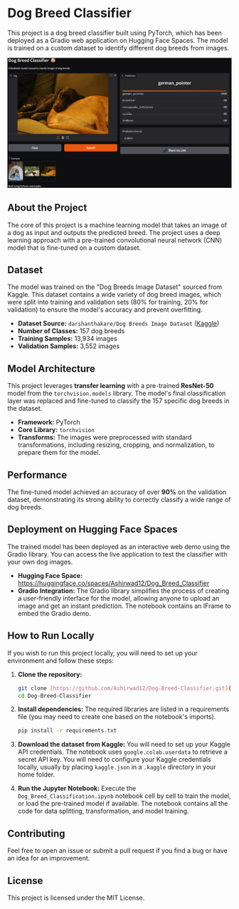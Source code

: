 # Dog Breed Classifier

This project is a dog breed classifier built using PyTorch, which has been deployed as a Gradio web application on Hugging Face Spaces. The model is trained on a custom dataset to identify different dog breeds from images.

![A user uploading an image to the Dog Breed Classifier web app](https://github.com/ashir1S/Dog-Breed-Classifier/blob/main/images/demo.png)

## About the Project

The core of this project is a machine learning model that takes an image of a dog as input and outputs the predicted breed. The project uses a deep learning approach with a pre-trained convolutional neural network (CNN) model that is fine-tuned on a custom dataset.

## Dataset

The model was trained on the "Dog Breeds Image Dataset" sourced from Kaggle. This dataset contains a wide variety of dog breed images, which were split into training and validation sets (80% for training, 20% for validation) to ensure the model's accuracy and prevent overfitting.

* **Dataset Source:** `darshanthakare/Dog Breeds Image Dataset` ([Kaggle](https://www.kaggle.com/datasets/darshanthakare/dog-breeds-image-dataset))
* **Number of Classes:** 157 dog breeds
* **Training Samples:** 13,934 images
* **Validation Samples:** 3,552 images

## Model Architecture

This project leverages **transfer learning** with a pre-trained **ResNet-50** model from the `torchvision.models` library. The model's final classification layer was replaced and fine-tuned to classify the 157 specific dog breeds in the dataset.

* **Framework:** PyTorch
* **Core Library:** `torchvision`
* **Transforms:** The images were preprocessed with standard transformations, including resizing, cropping, and normalization, to prepare them for the model.

## Performance

The fine-tuned model achieved an accuracy of over **90%** on the validation dataset, demonstrating its strong ability to correctly classify a wide range of dog breeds.

## Deployment on Hugging Face Spaces

The trained model has been deployed as an interactive web demo using the Gradio library. You can access the live application to test the classifier with your own dog images.

* **Hugging Face Space:** <https://huggingface.co/spaces/Ashirwad12/Dog_Breed_Classifier>
* **Gradio Integration:** The Gradio library simplifies the process of creating a user-friendly interface for the model, allowing anyone to upload an image and get an instant prediction. The notebook contains an IFrame to embed the Gradio demo.

## How to Run Locally

If you wish to run this project locally, you will need to set up your environment and follow these steps:

1.  **Clone the repository:**
    ```bash
    git clone [https://github.com/Ashirwad12/Dog-Breed-Classifier.git](https://github.com/Ashirwad12/Dog-Breed-Classifier.git)
    cd Dog-Breed-Classifier
    ```

2.  **Install dependencies:**
    The required libraries are listed in a requirements file (you may need to create one based on the notebook's imports).
    ```bash
    pip install -r requirements.txt
    ```

3.  **Download the dataset from Kaggle:**
    You will need to set up your Kaggle API credentials. The notebook uses `google.colab.userdata` to retrieve a secret API key. You will need to configure your Kaggle credentials locally, usually by placing `kaggle.json` in a `.kaggle` directory in your home folder.

4.  **Run the Jupyter Notebook:**
    Execute the `Dog_Breed_Classification.ipynb` notebook cell by cell to train the model, or load the pre-trained model if available. The notebook contains all the code for data splitting, transformation, and model training.

## Contributing

Feel free to open an issue or submit a pull request if you find a bug or have an idea for an improvement.

## License

This project is licensed under the MIT License.
